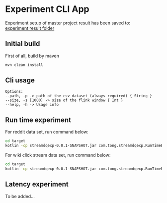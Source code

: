 # Experiment CLI App

Experiment setup of master project
result has been saved to: <br /> [experiment result folder](experimentresult)

## Initial build

First of all, build by maven

```bash
mvn clean install
```

## Cli usage

```console
Options:
--path, -p -> path of the csv dataset (always required) { String }
--size, -s [1000] -> size of the flink window { Int }
--help, -h -> Usage info
```

## Run time experiment

For reddit data set, run command below:

```bash
cd target
kotlin -cp streamdqexp-0.0.1-SNAPSHOT.jar com.tong.streamdqexp.RunTimeExperimentApp -p /Users/wutong/Desktop/experiment/dataset/reddit_posts/20M_reddit_posts.csv -s 1000
``` 

For wiki click stream data set, run command below:

```bash
cd target
kotlin -cp streamdqexp-0.0.1-SNAPSHOT.jar com.tong.streamdqexp.RunTimeExperimentApp -p /Users/wutong/Desktop/experiment/dataset/ClickStream/1M_clickstream_enwiki-2023-04.csv -s 1000
``` 

## Latency experiment

To be added...
